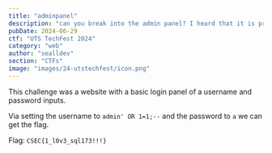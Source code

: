 ```yaml
---
title: "adminpanel"
description: "can you break into the admin panel? I heard that it is protecting some secrets 😉"
pubDate: 2024-06-29
ctf: "UTS TechFest 2024"
category: "web"
author: "sealldev"
section: "CTFs"
image: "images/24-utstechfest/icon.png"
---
```


This challenge was a website with a basic login panel of a username and password inputs.

Via setting the username to `admin' OR 1=1;--` and the password to `a` we can get the flag.

Flag: `CSEC{1_l0v3_sql173!!!}`